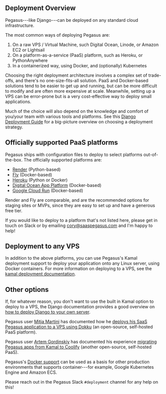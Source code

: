 ## Deployment Overview

Pegasus---like Django---can be deployed on any standard cloud infrastructure.

The most common ways of deploying Pegasus are:

1. On a raw VPS / Virtual Machine, such Digital Ocean, Linode, or Amazon EC2 or Lightsail
2. On a platform-as-a-service (PaaS) platform, such as Heroku, or PythonAnywhere
3. In a containerized way, using Docker, and (optionally) Kubernetes

Choosing the right deployment architecture involves a complex set of trade-offs, and there's no one-size-fits-all solution.
PaaS and Docker-based solutions tend to be easier to get up and running, but can be more difficult to modify
and are often more expensive at scale.
Meanwhile, setting up a VPS can be error-prone but is a very cost-effective way to deploy small applications.

Much of the choice will also depend on the knowledge and comfort of you/your team with various tools and platforms.
See this [Django Deployment Guide](https://www.saaspegasus.com/guides/django-deployment/) for a big-picture
overview on choosing a deployment strategy.

## Officially supported PaaS platforms

Pegasus ships with configuration files to deploy to select platforms out-of-the-box.
The officially supported platforms are:

- [Render](/deployment/render/) (Python-based)
- [Fly](/deployment/fly/) (Docker-based)
- [Heroku](/deployment/heroku/) (Python or Docker)
- [Digital Ocean App Platform](/deployment/digital-ocean/) (Docker-based)
- [Google Cloud Run](/deployment/google-cloud/) (Docker-based)

Render and Fly are comparable, and are the recommended options for staging sites or MVPs,
since they are easy to set up and have a generous free tier.

If you would like to deploy to a platform that's not listed here, please get in touch on Slack or by emailing 
cory@saaspegasus.com and I'm happy to help!

## Deployment to any VPS

In addition to the above platforms, you can use Pegasus's Kamal deployment support to deploy
your application onto any Linux server, using Docker containers. For more information on deploying to a VPS,
see the [kamal deployment documentation](./kamal.md).

## Other options

If, for whatever reason, you don't want to use the built in Kamal option to deploy to a VPS,
the Django documentation provides a good overview on [how to deploy Django to your own server](https://docs.djangoproject.com/en/stable/howto/deployment/).

Pegasus user [Mitja Martini](https://mitjamartini.com/) has documented how he [deploys his SaaS Pegasus
application to a VPS using Dokku](https://mitjamartini.com/blog/2024/09/22/deploying-django-on-dokku/) (an
open-source, self-hosted PaaS platform).

Pegasus user [Artem Gordinskiy](https://artem.cool/) has documented his experience 
[migrating Pegasus apps from Kamal to Coolify](https://artem.cool/blog/coolify-django/) (another open-source, self-hosted PaaS).


Pegasus's [Docker support](/docker/) can be used as a basis for other production environments
that supports container---for example, Google Kubernetes Engine and Amazon ECS.

Please reach out in the Pegasus Slack `#deployment` channel for any help on this!
